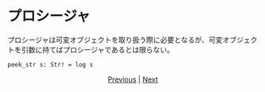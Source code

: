 # プロシージャ

プロシージャは可変オブジェクトを取り扱う際に必要となるが、可変オブジェクトを引数に持てばプロシージャであるとは限らない。

```erg
peek_str s: Str! = log s
```

<p align='center'>
    <a href='./07_side_effect.md'>Previous</a> | <a href='./09_builtin_procs.md'>Next</a>
</p>
